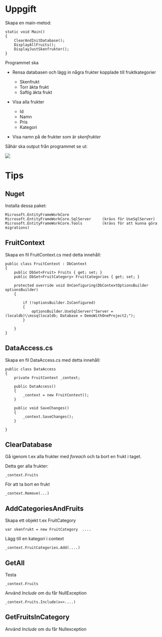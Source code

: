 ﻿# Uppgift

Skapa en main-metod:

    static void Main()
    {
        ClearAndInitDatabase();
        DisplayAllFruits();
        DisplayJustSkenfrukter();
    }


Programmet ska 
- Rensa databasen och lägg in några frukter kopplade till fruktkategorier
    - Skenfrukt
    - Torr äkta frukt
    - Saftig äkta frukt
    
- Visa alla frukter
  - Id
  - Namn
  - Pris
  - Kategori

- Visa namn på de frukter som är *skenfrukter*

Såhär ska output från programmet se ut:

![](output.PNG)

# Tips

## Nuget

Installa dessa paket:

    Microsoft.EntityFrameWorkCore
    Microsoft.EntityFrameWorkCore.SqlServer     (krävs för UseSqlServer)
    Microsoft.EntityFrameWorkCore.Tools         (krävs för att kunna göra migrations)

## FruitContext

Skapa en fil FruitContext.cs med detta innehåll:

    public class FruitContext : DbContext
    {
        public DbSet<Fruit> Fruits { get; set; }
        public DbSet<FruitCategory> FruitCategories { get; set; }

        protected override void OnConfiguring(DbContextOptionsBuilder optionsBuilder)
        {

            if (!optionsBuilder.IsConfigured)
            {
                optionsBuilder.UseSqlServer("Server = (localdb)\\mssqllocaldb; Database = DemoWithOneProject2;");
            }
            
        }
    }


## DataAccess.cs

Skapa en fil DataAccess.cs med detta innehåll:

    public class DataAccess
    {
        private FruitContext _context;

        public DataAccess()
        {
            _context = new FruitContext();
        }
        
        public void SaveChanges()
        {
            _context.SaveChanges();
        }

    }


## ClearDatabase

Gå igenom t.ex alla frukter med *foreach* och ta bort en frukt i taget.

Detta ger alla frukter:

    _context.Fruits

För att ta bort en frukt

    _context.Remove(...)

## AddCategoriesAndFruits

Skapa ett objekt t.ex FruitCategory

    var skenfrukt = new FruitCategory  ....

Lägg till en kategori i context

    _context.FruitCategories.Add(....)


## GetAll

Testa
   
    _context.Fruits

Använd *Include* om du får NullException

    _context.Fruits.Include(x=>....)



## GetFruitsInCategory

Använd *Include* om du får Nullexception
